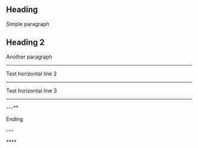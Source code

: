 ## Heading
Simple paragraph

Heading 2
---

Another paragraph

---

Test horizontal line 2

****

Test horizontal line 3

_____

---**

Ending

\---

\*\*\*\*

